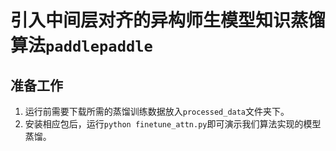 # 引入中间层对齐的异构师生模型知识蒸馏算法`paddlepaddle`

## 准备工作

1. 运行前需要下载所需的蒸馏训练数据放入`processed_data`文件夹下。
2. 安装相应包后，运行```python finetune_attn.py```即可演示我们算法实现的模型蒸馏。
